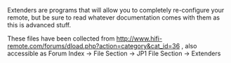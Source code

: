 Extenders are programs that will allow you to completely re-configure
your remote, but be sure to read whatever documentation comes with
them as this is advanced stuff.

These files have been collected from 
http://www.hifi-remote.com/forums/dload.php?action=category&cat_id=36 ,
also accessible as Forum Index -> File Section -> JP1 File Section -> Extenders
